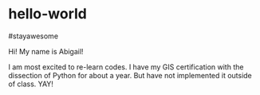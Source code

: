 # hello-world
  #stayawesome

Hi! My name is Abigail! 

I am most excited to re-learn codes. 
I have my GIS certification with the dissection of Python for about a year. But have not implemented it outside of class. YAY!
